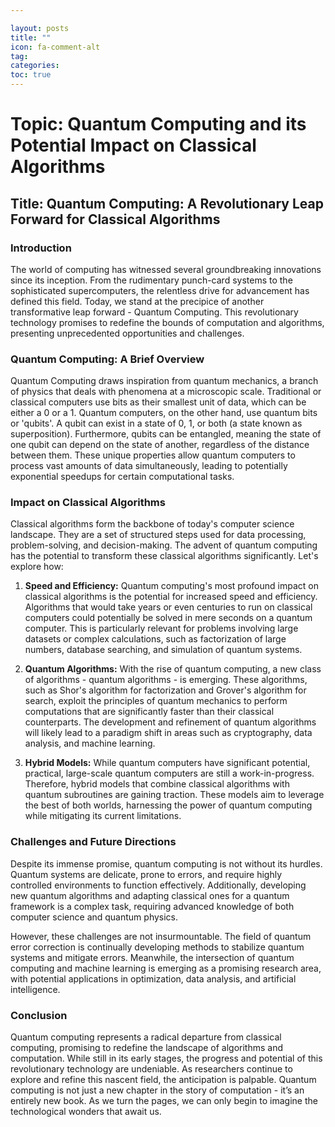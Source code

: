 ```yaml
---

layout: posts
title: ""
icon: fa-comment-alt
tag: 
categories: 
toc: true
---
```



# Topic: Quantum Computing and its Potential Impact on Classical Algorithms

## Title: Quantum Computing: A Revolutionary Leap Forward for Classical Algorithms

### Introduction
The world of computing has witnessed several groundbreaking innovations since its inception. From the rudimentary punch-card systems to the sophisticated supercomputers, the relentless drive for advancement has defined this field. Today, we stand at the precipice of another transformative leap forward - Quantum Computing. This revolutionary technology promises to redefine the bounds of computation and algorithms, presenting unprecedented opportunities and challenges.

### Quantum Computing: A Brief Overview
Quantum Computing draws inspiration from quantum mechanics, a branch of physics that deals with phenomena at a microscopic scale. Traditional or classical computers use bits as their smallest unit of data, which can be either a 0 or a 1. Quantum computers, on the other hand, use quantum bits or 'qubits'. A qubit can exist in a state of 0, 1, or both (a state known as superposition). Furthermore, qubits can be entangled, meaning the state of one qubit can depend on the state of another, regardless of the distance between them. These unique properties allow quantum computers to process vast amounts of data simultaneously, leading to potentially exponential speedups for certain computational tasks.

### Impact on Classical Algorithms
Classical algorithms form the backbone of today's computer science landscape. They are a set of structured steps used for data processing, problem-solving, and decision-making. The advent of quantum computing has the potential to transform these classical algorithms significantly. Let's explore how:

1. **Speed and Efficiency:** Quantum computing's most profound impact on classical algorithms is the potential for increased speed and efficiency. Algorithms that would take years or even centuries to run on classical computers could potentially be solved in mere seconds on a quantum computer. This is particularly relevant for problems involving large datasets or complex calculations, such as factorization of large numbers, database searching, and simulation of quantum systems.

2. **Quantum Algorithms:** With the rise of quantum computing, a new class of algorithms - quantum algorithms - is emerging. These algorithms, such as Shor's algorithm for factorization and Grover's algorithm for search, exploit the principles of quantum mechanics to perform computations that are significantly faster than their classical counterparts. The development and refinement of quantum algorithms will likely lead to a paradigm shift in areas such as cryptography, data analysis, and machine learning.

3. **Hybrid Models:** While quantum computers have significant potential, practical, large-scale quantum computers are still a work-in-progress. Therefore, hybrid models that combine classical algorithms with quantum subroutines are gaining traction. These models aim to leverage the best of both worlds, harnessing the power of quantum computing while mitigating its current limitations.

### Challenges and Future Directions
Despite its immense promise, quantum computing is not without its hurdles. Quantum systems are delicate, prone to errors, and require highly controlled environments to function effectively. Additionally, developing new quantum algorithms and adapting classical ones for a quantum framework is a complex task, requiring advanced knowledge of both computer science and quantum physics.

However, these challenges are not insurmountable. The field of quantum error correction is continually developing methods to stabilize quantum systems and mitigate errors. Meanwhile, the intersection of quantum computing and machine learning is emerging as a promising research area, with potential applications in optimization, data analysis, and artificial intelligence.

### Conclusion
Quantum computing represents a radical departure from classical computing, promising to redefine the landscape of algorithms and computation. While still in its early stages, the progress and potential of this revolutionary technology are undeniable. As researchers continue to explore and refine this nascent field, the anticipation is palpable. Quantum computing is not just a new chapter in the story of computation - it’s an entirely new book. As we turn the pages, we can only begin to imagine the technological wonders that await us.